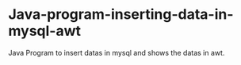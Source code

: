 # Java-program-inserting-data-in-mysql-awt
Java Program to insert datas in mysql and shows the datas in awt.
